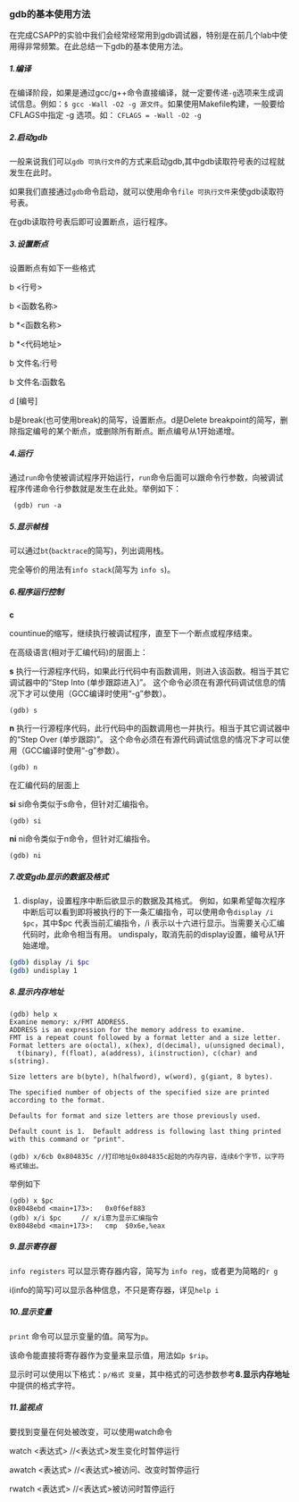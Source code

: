 ### gdb的基本使用方法

在完成CSAPP的实验中我们会经常经常用到gdb调试器，特别是在前几个lab中使用得非常频繁。在此总结一下gdb的基本使用方法。

##### 1.编译

在编译阶段，如果是通过gcc/g++命令直接编译，就一定要传递`-g`选项来生成调试信息。例如：`$ gcc -Wall -O2 -g 源文件`。如果使用Makefile构建，一般要给CFLAGS中指定 -g 选项。如： `CFLAGS = -Wall -O2 -g`

##### 2.启动gdb

一般来说我们可以`gdb 可执行文件`的方式来启动gdb,其中gdb读取符号表的过程就发生在此时。

如果我们直接通过`gdb`命令启动，就可以使用命令`file 可执行文件`来使gdb读取符号表。

在gdb读取符号表后即可设置断点，运行程序。

##### 3.设置断点

设置断点有如下一些格式

b <行号>

b <函数名称>

b \*<函数名称>

b \*<代码地址>

b 文件名:行号

b 文件名:函数名

d [编号]

b是break(也可使用break)的简写，设置断点。d是Delete breakpoint的简写，删除指定编号的某个断点，或删除所有断点。断点编号从1开始递增。

##### 4.运行

通过`run`命令使被调试程序开始运行，`run`命令后面可以跟命令行参数，向被调试程序传递命令行参数就是发生在此处。举例如下：

```shell
 (gdb) run -a
```

##### 5.显示帧栈

可以通过`bt`(`backtrace`的简写)，列出调用栈。

完全等价的用法有`info stack`(简写为 `info s`)。

##### 6.程序运行控制

**c**

countinue的缩写，继续执行被调试程序，直至下一个断点或程序结束。

在高级语言(相对于汇编代码)的层面上：

**s**
 执行一行源程序代码，如果此行代码中有函数调用，则进入该函数。相当于其它调试器中的“Step Into (单步跟踪进入)”。
 这个命令必须在有源代码调试信息的情况下才可以使用（GCC编译时使用“-g”参数）。

```undefined
(gdb) s
```

**n**
 执行一行源程序代码，此行代码中的函数调用也一并执行。相当于其它调试器中的“Step Over (单步跟踪)”。
 这个命令必须在有源代码调试信息的情况下才可以使用（GCC编译时使用“-g”参数）。

```undefined
(gdb) n
```



在汇编代码的层面上

**si**
si命令类似于s命令，但针对汇编指令。

```undefined
(gdb) si
```

**ni**
ni命令类似于n命令，但针对汇编指令。

```undefined
(gdb) ni
```

##### 7.改变gdb显示的数据及格式

1. display，设置程序中断后欲显示的数据及其格式。
    例如，如果希望每次程序中断后可以看到即将被执行的下一条汇编指令，可以使用命令`display /i $pc`，其中\$pc 代表当前汇编指令，/i 表示以十六进行显示。当需要关心汇编代码时，此命令相当有用。
    undispaly，取消先前的display设置，编号从1开始递增。

```bash
(gdb) display /i $pc
(gdb) undisplay 1
```

##### 8.显示内存地址

```
(gdb) help x
Examine memory: x/FMT ADDRESS.
ADDRESS is an expression for the memory address to examine.
FMT is a repeat count followed by a format letter and a size letter.
Format letters are o(octal), x(hex), d(decimal), u(unsigned decimal),
  t(binary), f(float), a(address), i(instruction), c(char) and s(string).
  
Size letters are b(byte), h(halfword), w(word), g(giant, 8 bytes).

The specified number of objects of the specified size are printed
according to the format.

Defaults for format and size letters are those previously used.

Default count is 1.  Default address is following last thing printed
with this command or "print".

(gdb) x/6cb 0x804835c //打印地址0x804835c起始的内存内容，连续6个字节，以字符格式输出。
```

举例如下

```assembly
(gdb) x $pc
0x8048ebd <main+173>:   0x0f6ef883
(gdb) x/i $pc     // x/i意为显示汇编指令
0x8048ebd <main+173>:   cmp  $0x6e,%eax
```

##### 9.显示寄存器

`info registers` 可以显示寄存器内容，简写为 `info reg`，或者更为简略的`r g`

i(info的简写)可以显示各种信息，不只是寄存器，详见`help i`

##### 10.显示变量

`print` 命令可以显示变量的值。简写为`p`。

该命令能直接将寄存器作为变量来显示值，用法如`p $rip`。

显示时可以使用以下格式：`p/格式 变量`，其中格式的可选参数参考**8.显示内存地址**中提供的格式字符。

##### 11.监视点

要找到变量在何处被改变，可以使用watch命令

watch <表达式>         //<表达式>发生变化时暂停运行

awatch <表达式>         //<表达式>被访问、改变时暂停运行

rwatch <表达式>          //<表达式>被访问时暂停运行